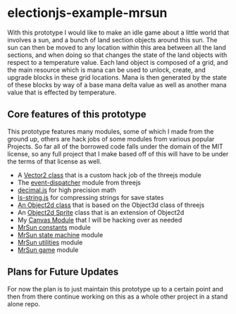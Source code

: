 # electionjs-example-mrsun

With this prototype I would like to make an idle game about a little world that involves a sun, and a bunch of land section objects around this sun. The sun can then be moved to any location within this area between all the land sections, and when doing so that changes the state of the land objects with respect to a temperature value.  Each land object is composed of a grid, and the main resource which is mana can be used to unlock, create, and upgrade blocks in these grid locations. Mana is then generated by the state of these blocks by way of a base mana delta value as well as another mana value that is effected by temperature.

## Core features of this prototype

This prototype features many modules, some of which I made from the ground up, others are hack jobs of some modules from various popular Projects. So far all of the borrowed code falls under the domain of the MIT license, so any full project that I make based off of this will have to be under the terms of that license as well.

* A [Vector2 class](https://github.com/dustinpfister/examples-electronjs/tree/master/for_post/electronjs-example-mrsun/html/js/vector2) that is a custom hack job of the threejs module
* The [event-dispatcher](https://github.com/dustinpfister/examples-electronjs/tree/master/for_post/electronjs-example-mrsun/html/js/event-dispatcher) module from threejs
* [decimal.js](https://github.com/dustinpfister/examples-electronjs/tree/master/for_post/electronjs-example-mrsun/html/js/decimal) for high precision math
* [ls-string.js](https://github.com/dustinpfister/examples-electronjs/tree/master/for_post/electronjs-example-mrsun/html/js/lz-string) for compressing strings for save states
* [An Object2d class](https://github.com/dustinpfister/examples-electronjs/tree/master/for_post/electronjs-example-mrsun/html/js/object2d) that is based on the Object3d class of threejs
* An [Object2d Sprite](https://github.com/dustinpfister/examples-electronjs/tree/master/for_post/electronjs-example-mrsun/html/js/object2d-sprite) class that is an extension of Object2d
* My [Canvas Module](https://github.com/dustinpfister/examples-electronjs/tree/master/for_post/electronjs-example-mrsun/html/js/canvas) that I will be hacking over as needed
* [MrSun constants](https://github.com/dustinpfister/examples-electronjs/tree/master/for_post/electronjs-example-mrsun/html/js/mrsun-constant) module
* [MrSun state machine](https://github.com/dustinpfister/examples-electronjs/tree/master/for_post/electronjs-example-mrsun/html/js/mrsun-statemachine) module
* [MrSun utilities](https://github.com/dustinpfister/examples-electronjs/tree/master/for_post/electronjs-example-mrsun/html/js/mrsun-utils) module
* [MrSun game](https://github.com/dustinpfister/examples-electronjs/tree/master/for_post/electronjs-example-mrsun/html/js/mrsun-game) module

## Plans for Future Updates

For now the plan is to just maintain this prototype up to a certain point and then from there continue working on this as a whole other project in a stand alone repo.
